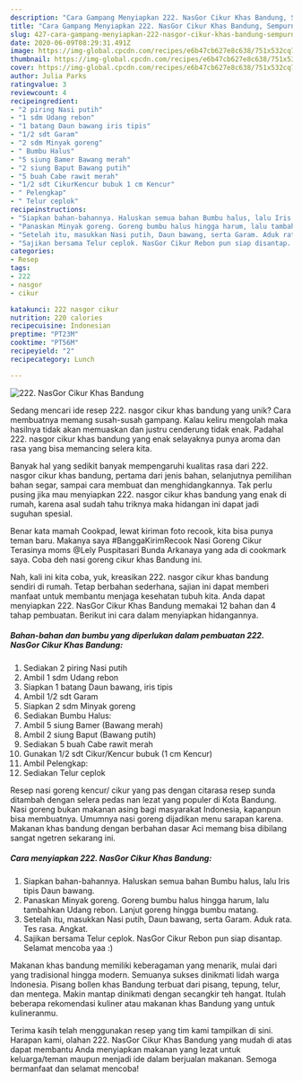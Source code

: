 ```yaml
---
description: "Cara Gampang Menyiapkan 222. NasGor Cikur Khas Bandung, Sempurna"
title: "Cara Gampang Menyiapkan 222. NasGor Cikur Khas Bandung, Sempurna"
slug: 427-cara-gampang-menyiapkan-222-nasgor-cikur-khas-bandung-sempurna
date: 2020-06-09T08:29:31.491Z
image: https://img-global.cpcdn.com/recipes/e6b47cb627e8c638/751x532cq70/222-nasgor-cikur-khas-bandung-foto-resep-utama.jpg
thumbnail: https://img-global.cpcdn.com/recipes/e6b47cb627e8c638/751x532cq70/222-nasgor-cikur-khas-bandung-foto-resep-utama.jpg
cover: https://img-global.cpcdn.com/recipes/e6b47cb627e8c638/751x532cq70/222-nasgor-cikur-khas-bandung-foto-resep-utama.jpg
author: Julia Parks
ratingvalue: 3
reviewcount: 4
recipeingredient:
- "2 piring Nasi putih"
- "1 sdm Udang rebon"
- "1 batang Daun bawang iris tipis"
- "1/2 sdt Garam"
- "2 sdm Minyak goreng"
- " Bumbu Halus"
- "5 siung Bamer Bawang merah"
- "2 siung Baput Bawang putih"
- "5 buah Cabe rawit merah"
- "1/2 sdt CikurKencur bubuk 1 cm Kencur"
- " Pelengkap"
- " Telur ceplok"
recipeinstructions:
- "Siapkan bahan-bahannya. Haluskan semua bahan Bumbu halus, lalu Iris tipis Daun bawang."
- "Panaskan Minyak goreng. Goreng bumbu halus hingga harum, lalu tambahkan Udang rebon. Lanjut goreng hingga bumbu matang."
- "Setelah itu, masukkan Nasi putih, Daun bawang, serta Garam. Aduk rata. Tes rasa. Angkat."
- "Sajikan bersama Telur ceplok. NasGor Cikur Rebon pun siap disantap. Selamat mencoba yaa :)"
categories:
- Resep
tags:
- 222
- nasgor
- cikur

katakunci: 222 nasgor cikur 
nutrition: 220 calories
recipecuisine: Indonesian
preptime: "PT23M"
cooktime: "PT56M"
recipeyield: "2"
recipecategory: Lunch

---
```



![222. NasGor Cikur Khas Bandung](https://img-global.cpcdn.com/recipes/e6b47cb627e8c638/751x532cq70/222-nasgor-cikur-khas-bandung-foto-resep-utama.jpg)

Sedang mencari ide resep 222. nasgor cikur khas bandung yang unik? Cara membuatnya memang susah-susah gampang. Kalau keliru mengolah maka hasilnya tidak akan memuaskan dan justru cenderung tidak enak. Padahal 222. nasgor cikur khas bandung yang enak selayaknya punya aroma dan rasa yang bisa memancing selera kita.

Banyak hal yang sedikit banyak mempengaruhi kualitas rasa dari 222. nasgor cikur khas bandung, pertama dari jenis bahan, selanjutnya pemilihan bahan segar, sampai cara membuat dan menghidangkannya. Tak perlu pusing jika mau menyiapkan 222. nasgor cikur khas bandung yang enak di rumah, karena asal sudah tahu triknya maka hidangan ini dapat jadi suguhan spesial.

Benar kata mamah Cookpad, lewat kiriman foto recook, kita bisa punya teman baru. Makanya saya #BanggaKirimRecook Nasi Goreng Cikur Terasinya moms @Lely Puspitasari Bunda Arkanaya yang ada di cookmark saya. Coba deh nasi goreng cikur khas Bandung ini.


Nah, kali ini kita coba, yuk, kreasikan 222. nasgor cikur khas bandung sendiri di rumah. Tetap berbahan sederhana, sajian ini dapat memberi manfaat untuk membantu menjaga kesehatan tubuh kita. Anda dapat menyiapkan 222. NasGor Cikur Khas Bandung memakai 12 bahan dan 4 tahap pembuatan. Berikut ini cara dalam menyiapkan hidangannya.

<!--inarticleads1-->

##### Bahan-bahan dan bumbu yang diperlukan dalam pembuatan 222. NasGor Cikur Khas Bandung:

1. Sediakan 2 piring Nasi putih
1. Ambil 1 sdm Udang rebon
1. Siapkan 1 batang Daun bawang, iris tipis
1. Ambil 1/2 sdt Garam
1. Siapkan 2 sdm Minyak goreng
1. Sediakan  Bumbu Halus:
1. Ambil 5 siung Bamer (Bawang merah)
1. Ambil 2 siung Baput (Bawang putih)
1. Sediakan 5 buah Cabe rawit merah
1. Gunakan 1/2 sdt Cikur/Kencur bubuk (1 cm Kencur)
1. Ambil  Pelengkap:
1. Sediakan  Telur ceplok


Resep nasi goreng kencur/ cikur yang pas dengan citarasa resep sunda ditambah dengan selera pedas nan lezat yang populer di Kota Bandung. Nasi goreng bukan makanan asing bagi masyarakat Indonesia, kapanpun bisa membuatnya. Umumnya nasi goreng dijadikan menu sarapan karena. Makanan khas bandung dengan berbahan dasar Aci memang bisa dibilang sangat ngetren sekarang ini. 

<!--inarticleads2-->

##### Cara menyiapkan 222. NasGor Cikur Khas Bandung:

1. Siapkan bahan-bahannya. Haluskan semua bahan Bumbu halus, lalu Iris tipis Daun bawang.
1. Panaskan Minyak goreng. Goreng bumbu halus hingga harum, lalu tambahkan Udang rebon. Lanjut goreng hingga bumbu matang.
1. Setelah itu, masukkan Nasi putih, Daun bawang, serta Garam. Aduk rata. Tes rasa. Angkat.
1. Sajikan bersama Telur ceplok. NasGor Cikur Rebon pun siap disantap. Selamat mencoba yaa :)


Makanan khas bandung memiliki keberagaman yang menarik, mulai dari yang tradisional hingga modern. Semuanya sukses dinikmati lidah warga Indonesia. Pisang bollen khas Bandung terbuat dari pisang, tepung, telur, dan mentega. Makin mantap dinikmati dengan secangkir teh hangat. Itulah beberapa rekomendasi kuliner atau makanan khas Bandung yang untuk kulineranmu. 

Terima kasih telah menggunakan resep yang tim kami tampilkan di sini. Harapan kami, olahan 222. NasGor Cikur Khas Bandung yang mudah di atas dapat membantu Anda menyiapkan makanan yang lezat untuk keluarga/teman maupun menjadi ide dalam berjualan makanan. Semoga bermanfaat dan selamat mencoba!
